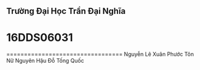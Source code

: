 Trường Đại Học Trần Đại Nghĩa
--------------------------------------------

16DDS06031
===========================
=================================
Nguyễn Lê Xuân Phước
Tôn Nữ Nguyên Hậu
Đỗ Tống Quốc
